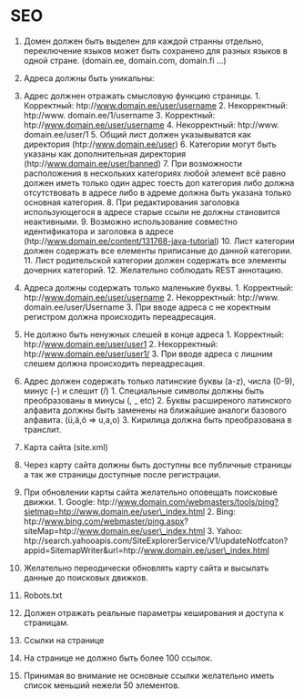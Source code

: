 # SEO

1. Домен должен быть выделен для каждой странны отдельно, переключение языков может быть сохранено для разных языков в одной стране. (domain.ee, domain.com, domain.fi ...) 
2. Адреса должны быть уникальны:
  1. Адрес должнен отражать смысловую функцию страницы.
    1. Корректный: htp://www.domain.ee/user/username
    2. Некорректный: htp://www. domain.ee/1/username
    3. Корректный: htp://www.domain.ee/user/username
    4. Некорректный: htp://www. domain.ee/user/1
    5. Общий лист должен указывыватся как директория (htp://www.domain.ee/user)
    6. Категории могут быть указаны как дополнительная директория (htp://www.domain.ee/user/banned)
    7. При возможности расположения в нескольких категориях любой элемент всё равно должен иметь только один адрес тоесть доп категория либо должна отсутствовать в адресе либо в адреме должна быть указана только основная категория.
    8. При редактирования заголовка использующегося в адресе старые ссыли не должны становится неактивными.
    9. Возможно использование совместно идентификатора и заголовка в адресе (htp://www.domain.ee/content/131768-java-tutorial)
    10. Лист категории должен содержать все елементы приписаные до данной категории.
    11. Лист родительской категории должен содержать все элементы дочерних категорий.
    12. Желательно соблюдать REST аннотацию.

  2. Адреса должны содержать только маленькие буквы. 
    1. Корректный: htp://www.domain.ee/user/username
    2. Некорректный: htp://www. domain.ee/user/Username
    3. При вводе адреса с не коректным регистром должна происходить переадресация.

  3. Не должно быть ненужных слешей в конце адреса
    1. Корректный: htp://www.domain.ee/user/user1
    2. Некорректный: htp://www.domain.ee/user/user1/
    3. При вводе адреса с лишним слешем должна происходить переадресация.

  4. Адрес должен содержать только латинские буквы (a-z), числа (0-9), минус (-) и слешит (/)
    1. Специальные символы должны быть преобразованы в минусы (, \_ etc)
    2. Буквы расширеного латинского алфавита должны быть заменены на ближайшие аналоги базового алфавита. (ü,ä,ö => u,a,o)
    3. Кирилица должна быть преобразована в транслит.

3. Карта сайта (site.xml)
  1. Через карту сайта должны быть доступны все публичные страницы а так же страницы доступные после регистрации.
  2. При обновлении карты сайта желательно оповещать поисковые движки.
    1. Google: htp://www.domain.com/webmasters/tools/ping?sietmap=htp://www.domain.ee/user\_index.html
    2. Bing: htp://www.bing.com/webmaster/ping.aspx? siteMap=htp://www.domain.ee/user\_index.html
    3. Yahoo: htp://search.yahooapis.com/SiteExplorerService/V1/updateNotfcaton? appid=SitemapWriter&url=htp://www.domain.ee/user\_index.html

  3. Желательно переодически обновлять карту сайта и высылать данные до поисковых движков.

4. Robots.txt 
  1. Должен отражать реальные параметры кеширования и доступа к страницам.

5. Ссылки на странице
  1. На странице не должно быть более 100 ссылок.
  2. Принимая во внимание не основные ссылки желательно иметь список меньший нежели 50 элементов.
